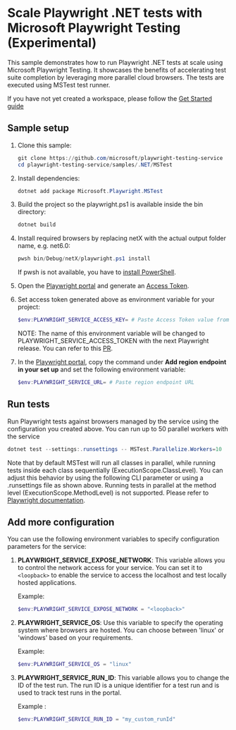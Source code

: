 # Scale Playwright .NET tests with Microsoft Playwright Testing (Experimental)

This sample demonstrates how to run Playwright .NET tests at scale using Microsoft Playwright Testing. It showcases the benefits of accelerating test suite completion by leveraging more parallel cloud browsers. The tests are executed using MSTest test runner.

If you have not yet created a workspace, please follow the [Get Started guide](../../../README.md#get-started)

## Sample setup
1. Clone this sample:
    ```powershell
    git clone https://github.com/microsoft/playwright-testing-service
    cd playwright-testing-service/samples/.NET/MSTest
    ```

1. Install dependencies:
    ```powershell
    dotnet add package Microsoft.Playwright.MSTest
    ```
1. Build the project so the playwright.ps1 is available inside the bin directory:
    ```powershell
    dotnet build
    ```
 

1. Install required browsers by replacing netX with the actual output folder name, e.g. net6.0:

    ```powershell
    pwsh bin/Debug/netX/playwright.ps1 install
    ```

    If pwsh is not available, you have to [install PowerShell](https://docs.microsoft.com/powershell/scripting/install/installing-powershell).

1. Open the [Playwright portal](https://aka.ms/mpt/portal) and generate an [Access Token](../../../README.md#generate-access-token).

1. Set access token generated above as environment variable for your project: 
    ```powershell
    $env:PLAYWRIGHT_SERVICE_ACCESS_KEY= # Paste Access Token value from previous step
    ```
    NOTE: The name of this environment variable will be changed to PLAYWRIGHT_SERVICE_ACCESS_TOKEN with the next Playwright release. You can refer to this [PR](https://github.com/microsoft/playwright-dotnet/pull/2745).

1. In the [Playwright portal](https://aka.ms/mpt/portal), copy the command under **Add region endpoint in your set up** and set the following environment variable:
    ```powershell
    $env:PLAYWRIGHT_SERVICE_URL= # Paste region endpoint URL
    ```


## Run tests

Run Playwright tests against browsers managed by the service using the configuration you created above. You can run up to 50 parallel workers with the service
```powershell
dotnet test --settings:.runsettings -- MSTest.Parallelize.Workers=10
```
Note that by default MSTest will run all classes in parallel, while running tests inside each class sequentially (ExecutionScope.ClassLevel). You can adjust this behavior by using the following CLI parameter or using a .runsettings file as shown above. Running tests in parallel at the method level (ExecutionScope.MethodLevel) is not supported. Please refer to [Playwright documentation](https://playwright.dev/dotnet/docs/test-runners#running-mstest-tests-in-parallel).

## Add more configuration

You can use the following environment variables to specify configuration parameters for the service:


1. **PLAYWRIGHT_SERVICE_EXPOSE_NETWORK**: This variable allows you to control the network access for your service. You can set it to `<loopback>` to enable the service to access the localhost and test locally hosted applications.

   Example:
   ```powershell
   $env:PLAYWRIGHT_SERVICE_EXPOSE_NETWORK = "<loopback>"
    ```

2. **PLAYWRIGHT_SERVICE_OS**: Use this variable to specify the operating system where browsers are hosted. You can choose between 'linux' or 'windows' based on your requirements.

    Example:
    ```powershell
    $env:PLAYWRIGHT_SERVICE_OS = "linux"
    ```

3. **PLAYWRIGHT_SERVICE_RUN_ID**: This variable allows you to change the ID of the test run. The run ID is a unique identifier for a test run and is used to track test runs in the portal.

    Example :
    ```powershell
    $env:PLAYWRIGHT_SERVICE_RUN_ID = "my_custom_runId"
    ```
